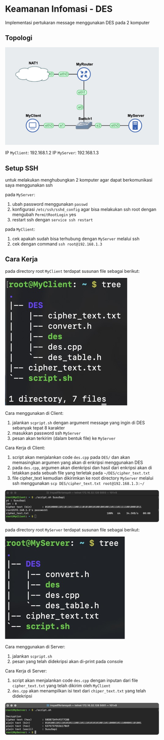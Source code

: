 # Keamanan Infomasi - DES

Implementasi pertukaran message menggunakan DES pada 2 komputer

## Topologi

![topologi](images/topologi.jpg)

IP `MyClient`: 192.168.1.2
IP `MyServer`: 192.168.1.3

## Setup SSH

untuk melakukan menghubungkan 2 komputer agar dapat berkomunikasi saya menggunakan ssh

pada `MyServer`:

1. ubah password menggunakan `passwd`
2. konfigurasi `/etc/ssh/sshd_config` agar bisa melakukan ssh root dengan mengubah `PermitRootLogin` yes
3. restart ssh dengan `service ssh restart`

pada `MyClient`:

1. cek apakah sudah bisa terhubung dengan `MyServer` melalui ssh
2. cek dengan command `ssh root@192.168.1.3`

## Cara Kerja

pada directory root `MyClient` terdapat susunan file sebagai berikut:

![file_client](images/file_client.jpg)

Cara menggunakan di Client:
1. jalankan `scpript.sh` dengan argument message yang ingin di DES sebanyak tepat 8 karakter
2. masukkan password ssh `MyServer`
3. pesan akan terkirim (dalam bentuk file) ke `MyServer`

Cara Kerja di Client:
1. script akan menjalankan code `des.cpp` pada `DES/` dan akan memasingkan argumen yang akan di enkripsi menggunakan DES
2. pada `des.cpp`, argumen akan dienkripsi dan hasil dari enkripsi akan di letakkan pada sebuah file yang terletak pada `~/DES/cipher_text.txt`
3. file cipher_text kemudian dikirimkan ke root directory `MyServer` melalui ssh menggunakan `scp DES/cipher_text.txt root@192.168.1.3:~/`

![test_client](images/test_client.jpg)

pada directory root `MyServer` terdapat susunan file sebagai berikut:

![file_server](images/file_server.jpg)

Cara menggunakan di Server:
1. jalankan `scpript.sh`
2. pesan yang telah didekripsi akan di-print pada console

Cara Kerja di Server:
1. script akan menjalankan code `des.cpp` dengan inputan dari file `cipher_text.txt` yang telah dikirim oleh `MyClient`
2. `des.cpp` akan menampilkan isi text dari `chiper_text.txt` yang telah didekripsi

![test_server](images/test_server.jpg)
